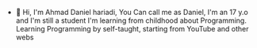 - 👋 Hi, I'm Ahmad Daniel hariadi, You Can call me as Daniel, I'm an 17 y.o and I'm still a student 
I'm learning from childhood about Programming. Learning Programming by self-taught, starting from YouTube and other webs

